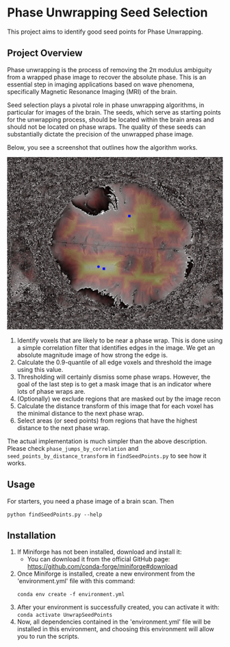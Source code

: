 # Phase Unwrapping Seed Selection

This project aims to identify good seed points for Phase Unwrapping.

## Project Overview

Phase unwrapping is the process of removing the 2π modulus ambiguity from a wrapped phase image to recover the absolute
phase.
This is an essential step in imaging applications based on wave phenomena, specifically Magnetic Resonance Imaging (MRI)
of the brain.

Seed selection plays a pivotal role in phase unwrapping algorithms, in particular for images of the brain.
The seeds, which serve as starting points for the unwrapping process, should be located within the brain areas and
should not be located on phase wraps.
The quality of these seeds can substantially dictate the precision of the unwrapped phase image.

Below, you see a screenshot that outlines how the algorithm works.

![Example image](screenshot.png)

1. Identify voxels that are likely to be near a phase wrap. This is done using a simple correlation filter that identifies
   edges in the image. We get an absolute magnitude image of how strong the edge is. 
2. Calculate the 0.9-quantile of all edge voxels and threshold the image using this value.
3. Thresholding will certainly dismiss some phase wraps. However, the goal of the last step is to get a mask image that
   is an indicator where lots of phase wraps are.
4. (Optionally) we exclude regions that are masked out by the image recon
5. Calculate the distance transform of this image that for each voxel has the minimal distance to the next phase wrap.
6. Select areas (or seed points) from regions that have the highest distance to the next phase wrap.

The actual implementation is much simpler than the above description.
Please check `phase_jumps_by_correlation` and `seed_points_by_distance_transform` in `findSeedPoints.py` to see how
it works.

## Usage

For starters, you need a phase image of a brain scan. Then

```
python findSeedPoints.py --help
```

## Installation

1. If Miniforge has not been installed, download and install it:
   - You can download it from the official GitHub page: https://github.com/conda-forge/miniforge#download
2. Once Miniforge is installed, create a new environment from the 'environment.yml' file with this command:
   ```
   conda env create -f environment.yml
   ```
3. After your environment is successfully created, you can activate it with: `conda activate UnwrapSeedPoints`
4. Now, all dependencies contained in the 'environment.yml' file will be installed in this environment,
   and choosing this environment will allow you to run the scripts.
